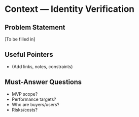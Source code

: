# Context — Identity Verification

## Problem Statement
[To be filled in]

## Useful Pointers
- (Add links, notes, constraints)

## Must-Answer Questions
- MVP scope?
- Performance targets?
- Who are buyers/users?
- Risks/costs?
